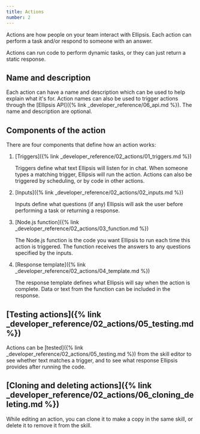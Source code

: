 ```yaml
---
title: Actions
number: 2
---
```


Actions are how people on your team interact with Ellipsis. Each action can perform a task and/or respond to someone with an answer.

Actions can run code to perform dynamic tasks, or they can just return a static response.

## Name and description

Each action can have a name and description which can be used to help explain what it's for. Action names can also be used to trigger actions through the [Ellipsis API]({% link _developer_reference/06_api.md %}). The name and description are optional.

## Components of the action

There are four components that define how an action works:

1. [Triggers]({% link _developer_reference/02_actions/01_triggers.md %})

    Triggers define what text Ellipsis will listen for in chat. When someone types a matching trigger, Ellipsis will run the action. Actions can also be triggered by scheduling, or by code in other actions.

2. [Inputs]({% link _developer_reference/02_actions/02_inputs.md %})

    Inputs define what questions (if any) Ellipsis will ask the user before performing a task or returning a response.

3. [Node.js function]({% link _developer_reference/02_actions/03_function.md %})

    The Node.js function is the code you want Ellipsis to run each time this action is triggered. The function receives the answers to any questions specified by the inputs.

4. [Response template]({% link _developer_reference/02_actions/04_template.md %})

    The response template defines what Ellipsis will say when the action is complete. Data or text from the function can be included in the response.

## [Testing actions]({% link _developer_reference/02_actions/05_testing.md %})

Actions can be [tested]({% link _developer_reference/02_actions/05_testing.md %}) from the skill editor to see whether text matches a trigger, and to see what response Ellipsis provides after running the code.

## [Cloning and deleting actions]({% link _developer_reference/02_actions/06_cloning_deleting.md %})

While editing an action, you can clone it to make a copy in the same skill, or delete it to remove it from the skill.
